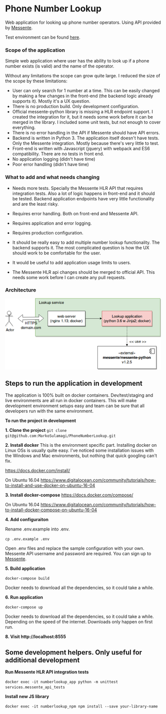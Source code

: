 # Phone Number Lookup 

Web application for looking up phone number operators. 
Using API provided by [Messente](https://messente.com).

Test environment can be found [here](http://ec2-54-93-237-255.eu-central-1.compute.amazonaws.com:8555).

### Scope of the application

Simple web application where user has the ability to look up if a 
phone number exists (is valid) and the name of the operator. 

Without any limitations the scope can grow quite large. I reduced the size of the scope by these limitations:

- User can only search for 1 number at a time. This can be easily changed
by making a few changes in the front-end (the backend logic already supports it). 
Mostly it's a UX question. 
- There is no production build. Only development configuration.
- Official messente-python library is missing a HLR endpoint support. I created the integration for it, but it needs some work
before it can be merged in the library. I included some unit tests, but not enough to cover everything.
- There is no error handling in the API if Messente should have API errors. 
- Backend is written in Python 3. The application itself doesn't have tests. Only the Messente integration. 
Mostly because there's very little to test. 
- Front-end is written with Javascript (jquery) with webpack and ES6 compatibility. There are no tests in front end. 
- No application logging (didn't have time)
- Poor error handling (didn't have time)

### What to add and what needs changing

- Needs more tests. Specially the Messente HLR API that requires integration tests. 
Also a lot of logic happens in front-end and it should be tested. Backend application endpoints have very little functionality
and are the least risky. 
- Requires error handling. Both on front-end and Messente API.
- Requires application and error logging.
- Requires production configuration.

- It should be really easy to add multiple number lookup functionality. The backend supports it. The most complicated question is
how the UX should work to be comfortable for the user.
- It would be useful to add application usage limits to users.
- The Messente HLR api changes should be merged to official API. This needs some work before I can create any pull requests.

### Architecture

![alt text](Architecture.png)

## Steps to run the application in development

The application is 100% built on docker containers. Dev/test/staging and live environments are all run in docker containers.
This will make development environment setups easy and team can be sure that all developers run with the same environment.

**To run the project in development**

**1. Clone the project**
`git clone git@github.com:MarkoSulamagi/PhoneNumberLookup.git`

**2. Install docker**
This is the environment specific part. Installing docker on Linux OSs is usually quite easy. 
I've noticed some installation issues with the Windows and Mac environments, but nothing that quick googling can't fix. 

https://docs.docker.com/install/

On Ubuntu 16.04 https://www.digitalocean.com/community/tutorials/how-to-install-and-use-docker-on-ubuntu-16-04

**3. Install docker-compose**
https://docs.docker.com/compose/

On Ubuntu 16.04 https://www.digitalocean.com/community/tutorials/how-to-install-docker-compose-on-ubuntu-16-04

**4. Add configuraiton**

Rename .env.example into .env.

`cp .env.example .env`

Open .env files and replace the sample configuration with your own. Messente API username and password are required. 
You can sign up to [Messente]('https://messente.com').

**5. Build application**

`docker-compose build`

Docker needs to download all the dependencies, so it could take a while.

**6. Run application**

`docker-compose up`

Docker needs to download all the dependencies, so it could take a while. 
Depending on the speed of the internet. Downloads only happen on first run. 

**8. Visit http://localhost:8555**

## Some development helpers. Only useful for additional development 

**Run Messente HLR API integration tests**

`docker exec -it numberlookup_app python -m unittest services.messente_api_tests`

**Install new JS library**

`docker exec -it numberlookup_npm npm install --save your-library-name`
